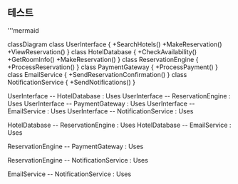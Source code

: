 ## 테스트

'''mermaid

classDiagram
  class UserInterface {
    +SearchHotels()
    +MakeReservation()
    +ViewReservation()
  }
  class HotelDatabase {
    +CheckAvailability()
    +GetRoomInfo()
    +MakeReservation()
  }
  class ReservationEngine {
    +ProcessReservation()
  }
  class PaymentGateway {
    +ProcessPayment()
  }
  class EmailService {
    +SendReservationConfirmation()
  }
  class NotificationService {
    +SendNotifications()
  }

  UserInterface -- HotelDatabase : Uses
  UserInterface -- ReservationEngine : Uses
  UserInterface -- PaymentGateway : Uses
  UserInterface -- EmailService : Uses
  UserInterface -- NotificationService : Uses

  HotelDatabase -- ReservationEngine : Uses
  HotelDatabase -- EmailService : Uses

  ReservationEngine -- PaymentGateway : Uses

  ReservationEngine -- NotificationService : Uses

  EmailService -- NotificationService : Uses

